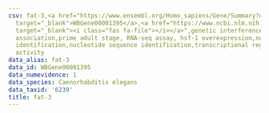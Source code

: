 ```yaml
---
csv: fat-3,<a href="https://www.ensembl.org/Homo_sapiens/Gene/Summary?db=core;g=WBGene00001395"
  target="_blank">WBGene00001395</a>,<a href="https://www.ncbi.nlm.nih.gov/pubmed/30894454"
  target="_blank"><i class="fas fa-file"></i></a>",genetic interference,functional
  association,prime adult stage, RNA-seq assay, hsf-1 overexpression,nucleotide sequence
  identification,nucleotide sequence identification,transcriptional regulation,up-regulates
  activity
data_alias: fat-3
data_id: WBGene00001395
data_numevidence: 1
data_species: Caenorhabditis elegans
data_taxid: '6239'
title: fat-3
---
```

